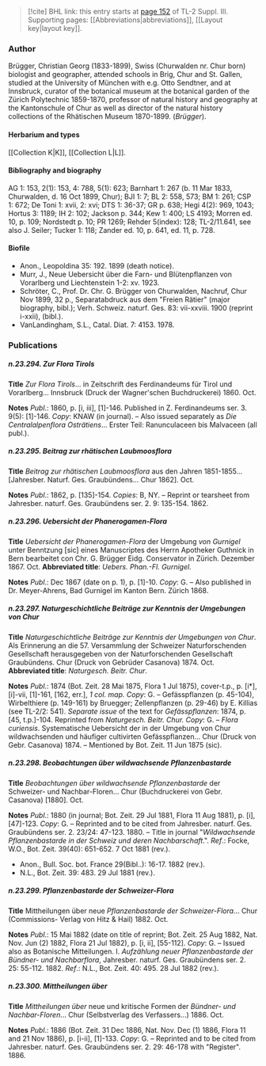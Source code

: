 > [!cite] BHL link: this entry starts at [page 152](https://www.biodiversitylibrary.org/item/103861#page/162/mode/1up) of TL-2 Suppl. III.
> Supporting pages: [[Abbreviations|abbreviations]], [[Layout key|layout key]].

### Author

Brügger, Christian Georg (1833-1899), Swiss (Churwalden nr. Chur born) biologist and geographer, attended schools in Brig, Chur and St. Gallen, studied at the University of München with e.g. Otto Sendtner, and at Innsbruck, curator of the botanical museum at the botanical garden of the Zürich Polytechnic 1859-1870, professor of natural history and geography at the Kantonschule of Chur as well as director of the natural history collections of the Rhätischen Museum 1870-1899. (*Brügger*).

#### Herbarium and types

[[Collection K|K]], [[Collection L|L]].

#### Bibliography and biography

AG 1: 153, 2(1): 153, 4: 788, 5(1): 623; Barnhart 1: 267 (b. 11 Mar 1833, Churwalden, d. 16 Oct 1899, Chur); BJI 1: 7; BL 2: 558, 573; BM 1: 261; CSP 1: 672; De Toni 1: xvii, 2: xvi; DTS 1: 36-37; GR p. 638; Hegi 4(2): 969, 1043; Hortus 3: 1189; IH 2: 102; Jackson p. 344; Kew 1: 400; LS 4193; Morren ed. 10, p. 109; Nordstedt p. 10; PR 1269; Rehder 5(index): 128; TL-2/11.641, see also J. Seiler; Tucker 1: 118; Zander ed. 10, p. 641, ed. 11, p. 728.

#### Biofile

- Anon., Leopoldina 35: 192. 1899 (death notice).
- Murr, J., Neue Uebersicht über die Farn- und Blütenpflanzen von Vorarlberg und Liechtenstein 1-2: xv. 1923.
- Schröter, C., Prof. Dr. Chr. G. Brügger von Churwalden, Nachruf, Chur Nov 1899, 32 p., Separatabdruck aus dem "Freien Rätier" (major biography, bibl.); Verh. Schweiz. naturf. Ges. 83: vii-xxviii. 1900 (reprint i-xxii), (bibl.).
- VanLandingham, S.L., Catal. Diat. 7: 4153. 1978.

### Publications

##### n.23.294. Zur Flora Tirols

**Title**
*Zur Flora Tirols*... in Zeitschrift des Ferdinandeums für Tirol und Vorarlberg... Innsbruck (Druck der Wagner'schen Buchdruckerei) 1860. Oct.

**Notes**
*Publ*.: 1860, p. \[i, iii\], \[1\]-146. Published in Z. Ferdinandeums ser. 3. 9(5): \[1\]-146. *Copy*: KNAW (in journal). – Also issued separately as *Die Centralalpenflora Osträtiens*... Erster Teil: Ranunculaceen bis Malvaceen (all publ.).

##### n.23.295. Beitrag zur rhätischen Laubmoosflora

**Title**
*Beitrag zur rhätischen Laubmoosflora* aus den Jahren 1851-1855... \[Jahresber. Naturf. Ges. Graubündens... Chur 1862\]. Oct.

**Notes**
*Publ*.: 1862, p. \[135\]-154. *Copies*: B, NY. – Reprint or tearsheet from Jahresber. naturf. Ges. Graubündens ser. 2. 9: 135-154. 1862.

##### n.23.296. Uebersicht der Phanerogamen-Flora

**Title**
*Uebersicht der Phanerogamen-Flora* der Umgebung *von Gurnigel* unter Benntzung \[sic\] eines Manuscriptes des Herrn Apotheker Guthnick in Bern bearbeitet con Chr. G. Brügger Eidg. Conservator in Zürich. Dezember 1867. Oct.
**Abbreviated title**: *Uebers. Phan.-Fl. Gurnigel*.

**Notes**
*Publ*.: Dec 1867 (date on p. 1), p. \[1\]-10. *Copy*: G. – Also published in Dr. Meyer-Ahrens, Bad Gurnigel im Kanton Bern. Zürich 1868.

##### n.23.297. Naturgeschichtliche Beiträge zur Kenntnis der Umgebungen von Chur

**Title**
*Naturgeschichtliche Beiträge zur Kenntnis der Umgebungen von Chur*. Als Erinnerung an die 57. Versammlung der Schweizer Naturforschenden Gesellschaft herausgegeben von der Naturforschenden Gesellschaft Graubündens. Chur (Druck von Gebrüder Casanova) 1874. Oct.
**Abbreviated title**: *Naturgesch. Beitr. Chur*.

**Notes**
*Publ*.: 1874 (Bot. Zeit. 28 Mai 1875, Flora 1 Jul 1875), cover-t.p., p. \[i\*\], \[i\]-vii, \[1\]-161, \[162, err.\], *1 col. map.* *Copy*: G. – Gefässpflanzen (p. 45-104), Wirbelthiere (p. 149-161) by Bruegger; Zellenpflanzen (p. 29-46) by E. Killias (see TL-2/2: 541).
*Separate issue* of the text for *Gefässpflanzen*: 1874, p. \[45, t.p.\]-104. Reprinted from *Naturgesch. Beitr. Chur. Copy*: G. – *Flora curiensis*. Systematische Uebersicht der in der Umgebung von Chur wildwachsenden und häufiger cultivirten Gefässpflanzen... Chur (Druck von Gebr. Casanova) 1874. – Mentioned by Bot. Zeit. 11 Jun 1875 (sic).

##### n.23.298. Beobachtungen über wildwachsende Pflanzenbastarde

**Title**
*Beobachtungen über wildwachsende Pflanzenbastarde* der Schweizer- und Nachbar-Floren... Chur (Buchdruckerei von Gebr. Casanova) \[1880\]. Oct.

**Notes**
*Publ*.: 1880 (in journal; Bot. Zeit. 29 Jul 1881, Flora 11 Aug 1881), p. \[i\], \[47\]-123. *Copy*: G. – Reprinted and to be cited from Jahresber. naturf. Ges. Graubündens ser. 2. 23/24: 47-123. 1880. – Title in journal "*Wildwachsende Pflanzenbastarde in der Schweiz und deren Nachbarschaft*.".
*Ref*.: Focke, W.O., Bot. Zeit. 39(40): 651-652. 7 Oct 1881 (rev.).
- Anon., Bull. Soc. bot. France 29(Bibl..): 16-17. 1882 (rev.).
- N.L., Bot. Zeit. 39: 483. 29 Jul 1881 (rev.).

##### n.23.299. Pflanzenbastarde der Schweizer-Flora

**Title**
Mittheilungen über neue *Pflanzenbastarde der Schweizer-Flora*... Chur (Commissions- Verlag von Hitz & Hail) 1882. Oct.

**Notes**
*Publ*.: 15 Mai 1882 (date on title of reprint; Bot. Zeit. 25 Aug 1882, Nat. Nov. Jun (2) 1882, Flora 21 Jul 1882), p. \[i, ii\], \[55-112\]. *Copy*: G. – Issued also as Botanische Mitteilungen. I. *Aufzählung neuer Pflanzenbastarde der Bündner- und Nachbarflora*, Jahresber. naturf. Ges. Graubündens ser. 2. 25: 55-112. 1882.
*Ref*.: N.L., Bot. Zeit. 40: 495. 28 Jul 1882 (rev.).

##### n.23.300. Mittheilungen über

**Title**
*Mittheilungen über* neue und kritische Formen der *Bündner- und Nachbar-Floren*... Chur (Selbstverlag des Verfassers...) 1886. Oct.

**Notes**
*Publ*.: 1886 (Bot. Zeit. 31 Dec 1886, Nat. Nov. Dec (1) 1886, Flora 11 and 21 Nov 1886), p. \[i-ii\], \[1\]-133. *Copy*: G. – Reprinted and to be cited from Jahresber. naturf. Ges. Graubündens ser. 2. 29: 46-178 with "Register". 1886.

